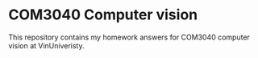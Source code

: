 # COM3040 Computer vision 

This repository contains my homework answers for COM3040 computer vision at VinUniveristy.

